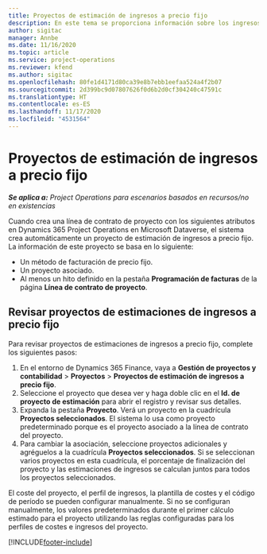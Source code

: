 ```yaml
---
title: Proyectos de estimación de ingresos a precio fijo
description: En este tema se proporciona información sobre los ingresos a precio fijo en proyectos.
author: sigitac
manager: Annbe
ms.date: 11/16/2020
ms.topic: article
ms.service: project-operations
ms.reviewer: kfend
ms.author: sigitac
ms.openlocfilehash: 80fe1d4171d80ca39e8b7ebb1eefaa524a4f2b07
ms.sourcegitcommit: 2d399bc9d07807626f0d6b2d0cf304240c47591c
ms.translationtype: HT
ms.contentlocale: es-ES
ms.lasthandoff: 11/17/2020
ms.locfileid: "4531564"
---
```

# <a name="fixed-price-revenue-estimate-projects"></a>Proyectos de estimación de ingresos a precio fijo 

_**Se aplica a:** Project Operations para escenarios basados en recursos/no en existencias_

Cuando crea una línea de contrato de proyecto con los siguientes atributos en Dynamics 365 Project Operations en Microsoft Dataverse, el sistema crea automáticamente un proyecto de estimación de ingresos a precio fijo. La información de este proyecto se basa en lo siguiente:

  - Un método de facturación de precio fijo.
  - Un proyecto asociado.
  - Al menos un hito definido en la pestaña **Programación de facturas** de la página **Línea de contrato de proyecto**.

## <a name="review-fixed-price-revenue-estimates-projects"></a>Revisar proyectos de estimaciones de ingresos a precio fijo
Para revisar proyectos de estimaciones de ingresos a precio fijo, complete los siguientes pasos:

1. En el entorno de Dynamics 365 Finance, vaya a **Gestión de proyectos y contabilidad** > **Proyectos** > **Proyectos de estimación de ingresos a precio fijo**.
2. Seleccione el proyecto que desea ver y haga doble clic en el **Id. de proyecto de estimación** para abrir el registro y revisar sus detalles.
3. Expanda la pestaña **Proyecto**. Verá un proyecto en la cuadrícula **Proyectos seleccionados**. El sistema lo usa como proyecto predeterminado porque es el proyecto asociado a la línea de contrato del proyecto. 
4. Para cambiar la asociación, seleccione proyectos adicionales y agréguelos a la cuadrícula **Proyectos seleccionados**. Si se seleccionan varios proyectos en esta cuadrícula, el porcentaje de finalización del proyecto y las estimaciones de ingresos se calculan juntos para todos los proyectos seleccionados.

  El coste del proyecto, el perfil de ingresos, la plantilla de costes y el código de período se pueden configurar manualmente. Si no se configuran manualmente, los valores predeterminados durante el primer cálculo estimado para el proyecto utilizando las reglas configuradas para los perfiles de costes e ingresos del proyecto.



[!INCLUDE[footer-include](../includes/footer-banner.md)]